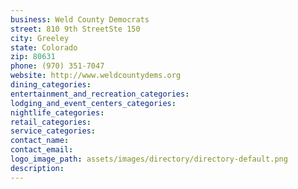 ```yaml
---
business: Weld County Democrats
street: 810 9th StreetSte 150
city: Greeley
state: Colorado
zip: 80631
phone: (970) 351-7047
website: http://www.weldcountydems.org
dining_categories: 
entertainment_and_recreation_categories: 
lodging_and_event_centers_categories: 
nightlife_categories: 
retail_categories: 
service_categories: 
contact_name: 
contact_email: 
logo_image_path: assets/images/directory/directory-default.png
description: 
---
```

